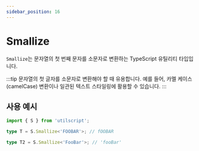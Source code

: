 ```yaml
---
sidebar_position: 16
---
```


# Smallize

`Smallize`는 문자열의 첫 번째 문자를 소문자로 변환하는 TypeScript 유틸리티 타입입니다.

:::tip
문자열의 첫 글자를 소문자로 변환해야 할 때 유용합니다. 예를 들어, 카멜 케이스(camelCase) 변환이나 일관된 텍스트 스타일링에 활용할 수 있습니다.
:::

## 사용 예시

```ts
import { S } from 'utilscript';

type T = S.Smallize<'FOOBAR'>; // fOOBAR

type T2 = S.Smallize<'FooBar'>; // 'fooBar'
```
